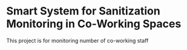 # Smart System for Sanitization Monitoring in Co-Working Spaces
This project is for monitoring number of co-working staff
